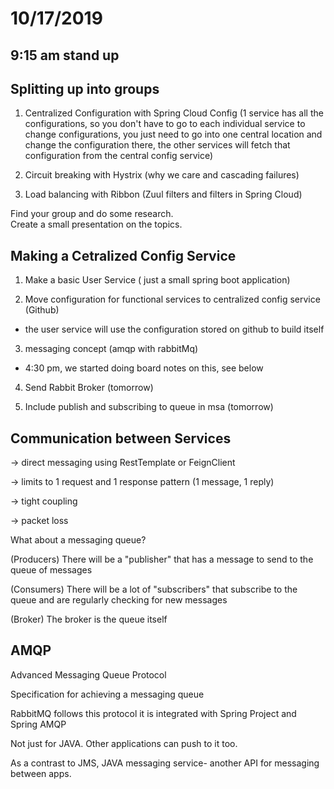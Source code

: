 # 10/17/2019

## 9:15 am stand up

## Splitting up into groups

1) Centralized Configuration with Spring Cloud Config
(1 service has all the configurations, so you don't have to
go to each individual service to change configurations,
you just need to go into one central location and change
the configuration there, the other services will fetch
that configuration from the central config service)

2) Circuit breaking with Hystrix (why we care and cascading failures)

3) Load balancing with Ribbon (Zuul filters and filters in Spring Cloud)

Find your group and do some research.  
Create a small presentation on the topics.  

## Making a Cetralized Config Service

1) Make a basic User Service ( just a small spring boot application)

2) Move configuration for functional services to centralized config service (Github)
- the user service will use the configuration stored on github to build itself

3) messaging concept (amqp with rabbitMq)
- 4:30 pm, we started doing board notes on this, see below

4) Send Rabbit Broker (tomorrow)

5) Include publish and subscribing to queue in msa (tomorrow)

## Communication between Services

-> direct messaging using RestTemplate or FeignClient

-> limits to 1 request and 1 response pattern (1 message, 1 reply)

-> tight coupling

-> packet loss

What about a messaging queue?

(Producers)
There will be a "publisher" that has a message to send to the queue of messages

(Consumers)
There will be a lot of "subscribers" that subscribe to the queue and are regularly
checking for new messages

(Broker)
The broker is the queue itself

## AMQP

Advanced Messaging Queue Protocol

Specification for achieving a messaging queue

RabbitMQ follows this protocol
it is integrated with Spring Project and Spring AMQP

Not just for JAVA. Other applications can push to it too.

As a contrast to JMS, JAVA messaging service- another API
for messaging between apps.
